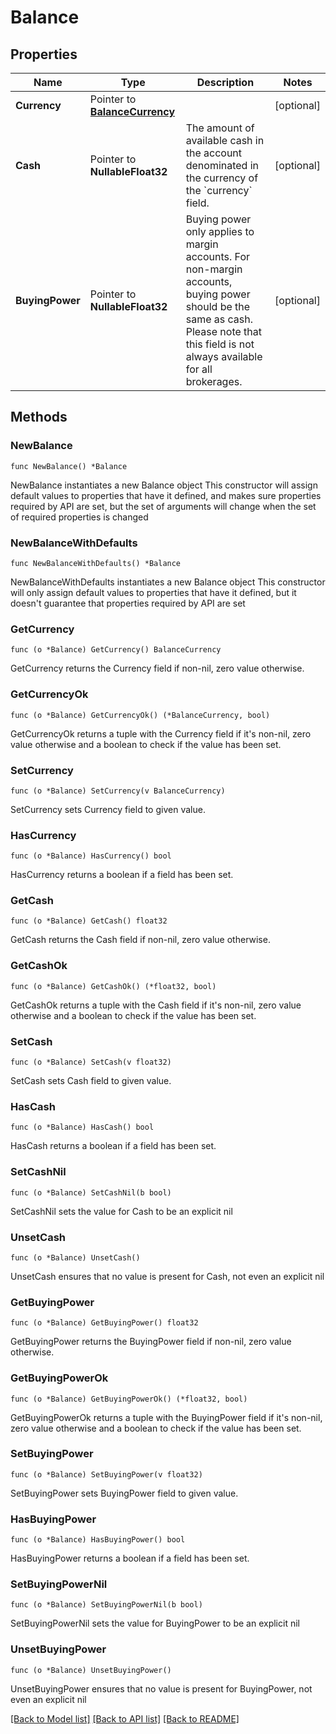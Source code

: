 # Balance

## Properties

Name | Type | Description | Notes
------------ | ------------- | ------------- | -------------
**Currency** | Pointer to [**BalanceCurrency**](BalanceCurrency.md) |  | [optional] 
**Cash** | Pointer to **NullableFloat32** | The amount of available cash in the account denominated in the currency of the &#x60;currency&#x60; field. | [optional] 
**BuyingPower** | Pointer to **NullableFloat32** | Buying power only applies to margin accounts. For non-margin accounts, buying power should be the same as cash. Please note that this field is not always available for all brokerages. | [optional] 

## Methods

### NewBalance

`func NewBalance() *Balance`

NewBalance instantiates a new Balance object
This constructor will assign default values to properties that have it defined,
and makes sure properties required by API are set, but the set of arguments
will change when the set of required properties is changed

### NewBalanceWithDefaults

`func NewBalanceWithDefaults() *Balance`

NewBalanceWithDefaults instantiates a new Balance object
This constructor will only assign default values to properties that have it defined,
but it doesn't guarantee that properties required by API are set

### GetCurrency

`func (o *Balance) GetCurrency() BalanceCurrency`

GetCurrency returns the Currency field if non-nil, zero value otherwise.

### GetCurrencyOk

`func (o *Balance) GetCurrencyOk() (*BalanceCurrency, bool)`

GetCurrencyOk returns a tuple with the Currency field if it's non-nil, zero value otherwise
and a boolean to check if the value has been set.

### SetCurrency

`func (o *Balance) SetCurrency(v BalanceCurrency)`

SetCurrency sets Currency field to given value.

### HasCurrency

`func (o *Balance) HasCurrency() bool`

HasCurrency returns a boolean if a field has been set.

### GetCash

`func (o *Balance) GetCash() float32`

GetCash returns the Cash field if non-nil, zero value otherwise.

### GetCashOk

`func (o *Balance) GetCashOk() (*float32, bool)`

GetCashOk returns a tuple with the Cash field if it's non-nil, zero value otherwise
and a boolean to check if the value has been set.

### SetCash

`func (o *Balance) SetCash(v float32)`

SetCash sets Cash field to given value.

### HasCash

`func (o *Balance) HasCash() bool`

HasCash returns a boolean if a field has been set.

### SetCashNil

`func (o *Balance) SetCashNil(b bool)`

 SetCashNil sets the value for Cash to be an explicit nil

### UnsetCash
`func (o *Balance) UnsetCash()`

UnsetCash ensures that no value is present for Cash, not even an explicit nil
### GetBuyingPower

`func (o *Balance) GetBuyingPower() float32`

GetBuyingPower returns the BuyingPower field if non-nil, zero value otherwise.

### GetBuyingPowerOk

`func (o *Balance) GetBuyingPowerOk() (*float32, bool)`

GetBuyingPowerOk returns a tuple with the BuyingPower field if it's non-nil, zero value otherwise
and a boolean to check if the value has been set.

### SetBuyingPower

`func (o *Balance) SetBuyingPower(v float32)`

SetBuyingPower sets BuyingPower field to given value.

### HasBuyingPower

`func (o *Balance) HasBuyingPower() bool`

HasBuyingPower returns a boolean if a field has been set.

### SetBuyingPowerNil

`func (o *Balance) SetBuyingPowerNil(b bool)`

 SetBuyingPowerNil sets the value for BuyingPower to be an explicit nil

### UnsetBuyingPower
`func (o *Balance) UnsetBuyingPower()`

UnsetBuyingPower ensures that no value is present for BuyingPower, not even an explicit nil

[[Back to Model list]](../README.md#documentation-for-models) [[Back to API list]](../README.md#documentation-for-api-endpoints) [[Back to README]](../README.md)


